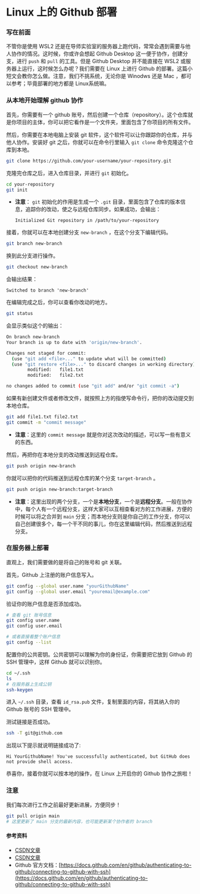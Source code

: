 # Linux 上的 Github 部署

### 写在前面

不管你是使用 WSL2 还是在导师实验室的服务器上跑代码，常常会遇到需要与他人协作的情况。这时候，你或许会想起 Github Desktop 这一便于协作，创建分支，进行 `push` 和 `pull` 的工具。但是 Github Desktop 并不能直接在 WSL2 或服务器上运行，这时候怎么办呢？我们需要在 Linux 上进行 Github 的部署。这篇小短文会教你怎么做。注意，我们不挑系统，无论你是 Winodws 还是 Mac ，都可以参考；毕竟部署的地方都是 Linux系统嘛。

### 从本地开始理解 github 协作

首先，你需要有一个 github 账号，然后创建一个仓库（repository）。这个仓库就是你项目的主体，你可以把它看作是一个文件夹，里面包含了你项目的所有文件。

然后，你需要在本地电脑上安装 git 软件，这个软件可以让你跟踪你的仓库，并与他人协作。安装好 git 之后，你就可以在命令行里输入 `git clone` 命令克隆这个仓库到本地。

```bash
git clone https://github.com/your-username/your-repository.git
```

克隆完仓库之后，进入仓库目录，并进行 `git` 初始化。
```bash
cd your-repository
git init
```
- **注意**： `git` 初始化的作用是生成一个 `.git` 目录，里面包含了仓库的版本信息，追踪你的改动，使之与远程仓库同步。如果成功，会输出：
  ```
  Initialized Git repository in /path/to/your-repository
  ```

接着，你就可以在本地创建分支 `new-branch` ，在这个分支下编辑代码。
```bash
git branch new-branch
```

换到此分支进行操作。
```bash
git checkout new-branch
```
会输出结果：
```
Switched to branch 'new-branch'
```

在编辑完成之后，你可以查看你改动的地方。
```bash
git status
```

会显示类似这个的输出：
```bash
On branch new-branch
Your branch is up to date with 'origin/new-branch'.

Changes not staged for commit:
  (use "git add <file>..." to update what will be committed)
  (use "git restore <file>..." to discard changes in working directory)
        modified:   file1.txt
        modified:   file2.txt

no changes added to commit (use "git add" and/or "git commit -a")
```

如果有新创建文件或者修改文件，就按照上方的指使写命令行，把你的改动提交到本地仓库。
```bash
git add file1.txt file2.txt
git commit -m "commit message"
```

- **注意**：这里的 `commit message` 就是你对这次改动的描述，可以写一些有意义的东西。

然后，再把你在本地分支的改动推送到远程仓库。
```bash
git push origin new-branch
```

你就可以把你的代码推送到远程仓库的某个分支 `target-branch` 。
```bash
git push origin new-branch:target-branch
```

- **注意**：这里出现的两个分支，一个是**本地分支**，一个是**远程分支**。一般在协作中，每个人有一个远程分支，这样大家可以互相查看对方的工作进展，方便的时候可以将之合并到 `main` 分支；而本地分支则是你自己的工作分支，你可以自己创建很多个，每一个干不同的事儿，你在这里编辑代码，然后推送到远程分支。

### 在服务器上部署

直观上，我们需要做的是将自己的账号和 git 关联。

首先，Github 上注册的账户信息写入。
```bash
git config --global user.name "yourGithubName" 
git config --global user.email "youremail@example.com" 
```

验证你的账户信息是否添加成功。
```bash
# 查看 git 账号信息
git config user.name
git config user.email

# 或者直接看整个账户信息
git config --list
```

配置你的公共密钥。公共密钥可以理解为你的身份证，你需要把它放到 Github 的 SSH 管理中，这样 Github 就可以识别你。
```bash
cd ~/.ssh
ls
# 在服务器上生成公钥
ssh-keygen 
```

进入 `~/.ssh` 目录，查看 `id_rsa.pub` 文件，复制里面的内容，将其纳入你的 Github 账号的 SSH 管理中。


测试链接是否成功。
```bash
ssh -T git@github.com 
```

出现以下提示就说明链接成功了:

```    
Hi YourGithubName! You've successfully authenticated, but GitHub does not provide shell access.
```

恭喜你，接着你就可以按本地的操作，在 Linux 上开启你的 Github 协作之旅啦！

### 注意
我们每次进行工作之前最好更新进展，方便同步！
```bash
git pull origin main
# 这里更新了 main 分支的最新内容，也可能更新某个协作者的 branch
```


#### 参考资料
- [CSDN文章](https://blog.csdn.net/Nismilesucc/article/details/122715949)
- [CSDN文章](https://blog.csdn.net/qq_47553403/article/details/120596743)
- Github 官方文档：[https://docs.github.com/en/github/authenticating-to-github/connecting-to-github-with-ssh](https://docs.github.com/en/github/authenticating-to-github/connecting-to-github-with-ssh)
